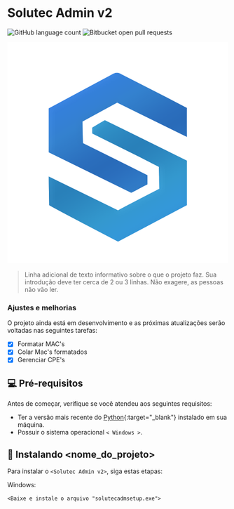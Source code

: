 # Solutec Admin v2

![GitHub language count](https://img.shields.io/github/languages/count/iuricode/README-template?style=for-the-badge)
![Bitbucket open pull requests](https://img.shields.io/bitbucket/pr-raw/iuricode/README-template?style=for-the-badge)

<img src="https://raw.githubusercontent.com/kdumr/Solutec-Admin-v2/main/assets/img/logo.png" alt="Logo Solutec Admin">

> Linha adicional de texto informativo sobre o que o projeto faz. Sua introdução deve ter cerca de 2 ou 3 linhas. Não exagere, as pessoas não vão ler.

### Ajustes e melhorias

O projeto ainda está em desenvolvimento e as próximas atualizações serão voltadas nas seguintes tarefas:

- [x] Formatar MAC's
- [x] Colar Mac's formatados
- [x] Gerenciar CPE's

## 💻 Pré-requisitos

Antes de começar, verifique se você atendeu aos seguintes requisitos:

- Ter a versão mais recente do [Python](https://www.python.org/downloads/){:target="_blank"} instalado em sua máquina.
- Possuir o sistema operacional `< Windows >`.

## 🚀 Instalando <nome_do_projeto>

Para instalar o `<Solutec Admin v2>`, siga estas etapas:

Windows:

```
<Baixe e instale o arquivo "solutecadmsetup.exe">
```
